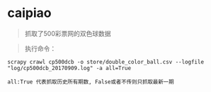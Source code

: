 # caipiao

> 抓取了500彩票网的双色球数据

> 执行命令：

    scrapy crawl cp500dcb -o store/double_color_ball.csv --logfile "log/cp500dcb_20170909.log" -a all=True

    all:True 代表抓取历史所有期数, False或者不传则只抓取最新一期